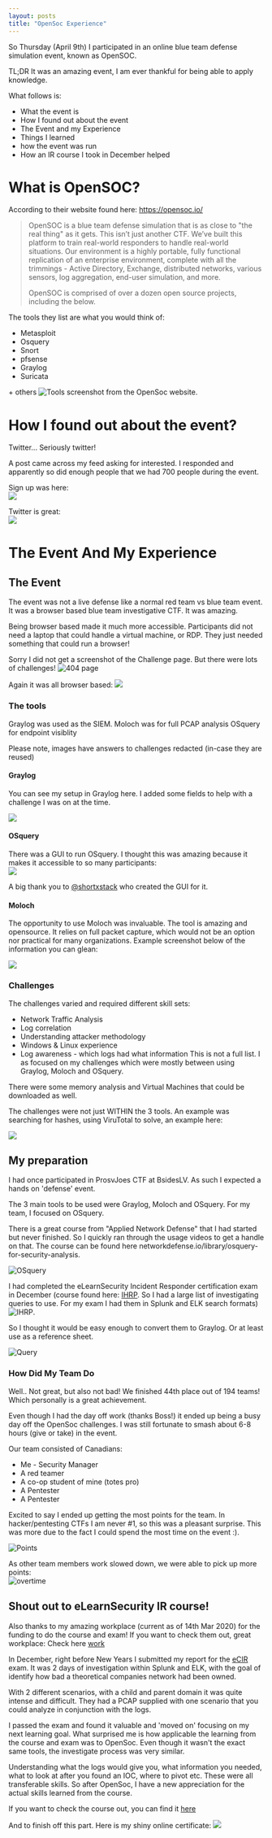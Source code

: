 ```yaml
---
layout: posts
title: "OpenSoc Experience"
---
```

So Thursday (April 9th) I participated in an online blue team defense simulation event, known as OpenSOC.

TL;DR It was an amazing event, I am ever thankful for being able to apply knowledge.

What follows is:
* What the event is
* How I found out about the event
* The Event and my Experience
* Things I learned
* how the event was run
* How an IR course I took in December helped



# What is OpenSOC?
According to their website found here: https://opensoc.io/
> OpenSOC is a blue team defense simulation that is as close to "the real thing" as it gets. This isn’t just another CTF. We’ve built this platform to train real-world responders to handle real-world situations. Our environment is a highly portable, fully functional replication of an enterprise environment, complete with all the trimmings - Active Directory, Exchange, distributed networks, various sensors, log aggregation, end-user simulation, and more.
>
> OpenSOC is comprised of over a dozen open source projects, including the below.

The tools they list are what you would think of:  
* Metasploit
* Osquery
* Snort
* pfsense
* Graylog
* Suricata

\+ others
![Tools](/images/opensoc_1.png)
screenshot from the  OpenSoc website.

# How I found out about the event?
Twitter... Seriously twitter!

A post came across my feed asking for interested. I responded and apparently so did enough people that we had 700 people during the event.


Sign up was here:  
![](/images/opensoc_11.png)

Twitter is great:  
![](/images/opensoc_12.png)


# The Event And My Experience


## The Event
The event was not a live defense like a normal red team vs blue team event. It was a browser based blue team investigative CTF. It was amazing.

Being browser based made it much more accessible. Participants did not need a laptop that could handle a virtual machine, or RDP. They just needed something that could run a browser!


Sorry I did not get a screenshot of the Challenge page. But there were lots of challenges!
![404 page](/images/opensoc_5.png)

Again it was all browser based:
![](/images/opensoc_6.png)

### The tools
Graylog was used as the SIEM.
Moloch was for full PCAP analysis
OSquery  for endpoint visiblity

Please note, images have answers to challenges redacted (in-case they are reused)

#### Graylog
You can see my setup in Graylog here. I added some fields to help with a challenge I was on at the time.

![](/images/opensoc_9.png)

#### OSquery
There was a GUI to run OSquery. I thought this was amazing because it makes it accessible to so many participants:  
![](/images/opensoc_10.png)

A big thank you to [@shortxstack](https://twitter.com/shortxstack) who created the GUI for it. 

#### Moloch
The opportunity to use Moloch  was invaluable. The tool is amazing and opensource. It relies on full packet capture, which would not be an option nor practical for many organizations. Example screenshot below of the information you can glean:

![](/images/opensoc_15.png)


### Challenges
The challenges varied and required different skill sets:  
* Network Traffic Analysis
* Log correlation
* Understanding attacker methodology
* Windows & Linux experience
* Log awareness - which logs had what information
This is not a full list. I as focused on my challenges which were mostly between using Graylog, Moloch and OSquery.

There were some memory analysis and Virtual Machines that could be downloaded as well.

The challenges were not just WITHIN the 3 tools. An example was searching for hashes, using ViruTotal to solve, an example here:  

![](/images/opensoc_16.png)



## My preparation
I had once participated in ProsvJoes CTF at BsidesLV. As such I expected a hands on 'defense' event. 

The 3 main tools to be used were Graylog, Moloch and OSquery. For my team, I focused on OSquery.  
  
There is a great course from "Applied Network Defense" that I had started but never finished. So I quickly ran through the usage videos to get a handle on that. The course can be found here networkdefense.io/library/osquery-for-security-analysis.

![OSquery](/images/opensoc_2.png)
 
I had completed the eLearnSecurity Incident Responder certification exam in December (course found here: [IHRP](https://www.elearnsecurity.com/course/incident_handling_response_professional/). So I had a large list of investigating queries to use. For my exam I had them in Splunk and ELK search formats) ![IHRP](/images/opensoc_4.png).

So I thought it would be easy enough to convert them to Graylog. Or at least use as a reference sheet.

![Query](/images/opensoc_3.png)

### How Did My Team Do
Well.. Not great, but also not bad!
We finished 44th place out of 194 teams! Which personally is a great achievement.

Even though I had the day off work (thanks Boss!) it ended up being a busy day off the OpenSoc challenges.  I was still fortunate to smash about 6-8 hours (give or take) in the event. 

Our team consisted of Canadians:
* Me - Security Manager
* A red teamer  
* A co-op student of mine (totes pro)
* A Pentester
* A Pentester

Excited to say I ended up getting the most points for the team. In hacker/pentesting CTFs I am never #1, so this was a pleasant surprise. This was more due to the fact I could spend the most time on the event :).

![Points](/images/opensoc_7.png)

As other team members work slowed down, we were able to pick up more points:  
![overtime](/images/opensoc_8.png)

## Shout out to eLearnSecurity IR course!
Also thanks to my amazing workplace (current as of 14th Mar 2020) for the funding to do the course and exam! If you want to check them out, great workplace: Check here [work](https://points.com/)

In December, right before New Years I submitted my report for the [eCIR](https://www.elearnsecurity.com/certification/ecir/) exam. It was 2 days of investigation within Splunk and ELK, with the goal of identify how bad a theoretical companies network had been owned.  
  
With 2 different scenarios, with a child and parent domain it was quite intense and difficult. They had a PCAP supplied with  one scenario that you could analyze in conjunction with the logs.

I passed the exam and found it valuable and 'moved on' focusing on my next learning goal. What surprised me is how applicable the learning from the course and exam was to OpenSoc. Even though it wasn't the exact same tools, the investigate process was very similar.

Understanding what the logs would give you, what information you needed, what to look at after you found an IOC, where to pivot etc. These were all transferable skills. So after OpenSoc, I have a new appreciation for the actual skills learned from the course.

If you want to check the course out, you can find it [here](https://www.elearnsecurity.com/course/incident_handling_response_professional/)


And to finish off this part. Here is my shiny online certificate:
![](/images/opensoc_17.png)




